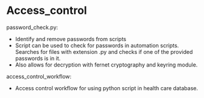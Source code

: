 # Access_control

password_check.py:
- Identify and remove passwords from scripts
- Script can be used to check for passwords in automation scripts. Searches for files with extension .py and checks if one of the provided passwords is in it. 
- Also allows for decryption with fernet cryptography and keyring module.  

access_control_workflow:
- Access control workflow for using python script in health care database.
